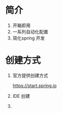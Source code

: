 # 简介

1. 开箱即用
2. 一系列自动化配置
3. 简化spring 开发



# 创建方式

1. 官方提供创建方式

   https://start.spring.io

2. IDE 创建

3. 

